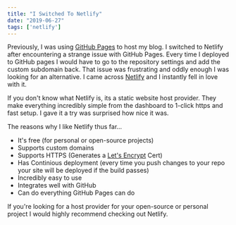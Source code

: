 ```yaml
---
title: "I Switched To Netlify"
date: "2019-06-27"
tags: ['netlify']
---
```


Previously, I was using [GitHub Pages](https://pages.github.com/) to host my blog. I switched to Netlify after encountering a strange issue with GitHub Pages. Every time I deployed to GitHub pages I would have to go to the repository settings and add the custom subdomain back. That issue was frustrating and oddly enough I was looking for an alternative. I came across [Netlify](https://www.netlify.com/) and I instantly fell in love with it. 

If you don't know what Netlify is, its a static website host provider. They make everything incredibly simple from the dashboard to 1-click https and fast setup. I gave it a try was surprised how nice it was.

The reasons why I like Netlify thus far...
 - It's free (for personal or open-source projects)
 - Supports custom domains
 - Supports HTTPS (Generates a [Let's Encrypt](https://letsencrypt.org/) Cert)
 - Has Continious deployment (every time you push changes to your repo your site will be deployed if the build passes)
 - Incredibly easy to use
 - Integrates well with GitHub
 - Can do everything GitHub Pages can do
 
If you're looking for a host provider for your open-source or personal project I would highly recommend checking out Netlify.